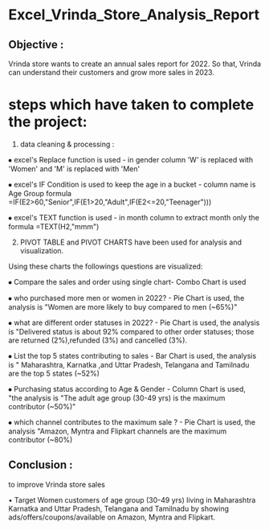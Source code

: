 # Excel_Vrinda_Store_Analysis_Report
## Objective : 
Vrinda store wants to create an annual sales report for 2022. So that, Vrinda can understand their customers and grow more sales in 2023.

# steps which have taken to complete the project:

1) data cleaning & processing :

⦁	 excel's Replace function is used - in gender column 'W' is replaced with 'Women' and 'M' is replaced with 'Men'

⦁	 excel's IF Condition is used to keep the age in a bucket - column name is Age Group formula =IF(E2>60,"Senior",IF(E1>20,"Adult",IF(E2<=20,"Teenager")))

⦁	 excel's TEXT function is used - in month column to extract month only the formula =TEXT(H2,"mmm")

2) PIVOT TABLE and PIVOT CHARTS have been used for analysis and visualization.

Using these charts the followings questions are visualized:

⦁	  Compare the sales and order using single chart- Combo Chart is used 

⦁	 who purchased more men or women in 2022? - Pie Chart is used, the analysis is "Women are more likely to buy compared to men (~65%)"

⦁	 what are different order statuses in 2022? - Pie Chart is used, the analysis is "Delivered status is about 92% compared to other order statuses; those are returned (2%),refunded (3%) and cancelled (3%).

⦁	 List the top 5 states contributing to sales - Bar Chart is used, the analysis is " Maharashtra, Karnatka ,and Uttar Pradesh, Telangana and Tamilnadu are the top 5 states (~52%)

⦁	Purchasing status according to Age & Gender - Column Chart is used, "the analysis is "The adult age group (30-49 yrs) is the maximum contributor (~50%)"

⦁	 which channel contributes to the maximum sale ? - Pie Chart is used, the analysis "Amazon, Myntra and Flipkart channels are the maximum contributor (~80%)


## Conclusion :  
to improve Vrinda store sales

• Target Women customers of age group (30-49 yrs) living in Maharashtra Karnatka and Uttar Pradesh, Telangana and Tamilnadu by showing ads/offers/coupons/available on Amazon, Myntra and Flipkart.





